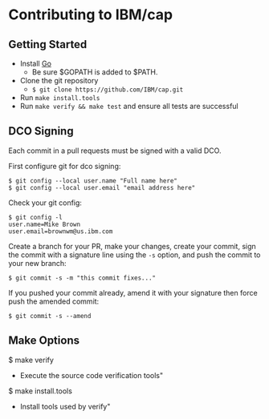 # Contributing to IBM/cap

## Getting Started

- Install [Go](https://golang.org/dl/) 
  - Be sure $GOPATH is added to $PATH.
- Clone the git repository
  - `$ git clone https://github.com/IBM/cap.git`
- Run `make install.tools`
- Run `make verify && make test` and ensure all tests are successful

## DCO Signing


Each commit in a pull requests must be signed with a valid DCO.

First configure git for dco signing:
```
$ git config --local user.name "Full name here"
$ git config --local user.email "email address here"
```

Check your git config:
```
$ git config -l
user.name=Mike Brown
user.email=brownwm@us.ibm.com
```

Create a branch for your PR, make your changes, create your commit,
sign the commit with a signature line using the `-s` option,
and push the commit to your new branch:
```
$ git commit -s -m "this commit fixes..."
```


If you pushed your commit already, amend it with your signature then force push the amended commit:
```
$ git commit -s --amend
```

## Make Options

$ make verify
- Execute the source code verification tools"

$ make install.tools
- Install tools used by verify"
